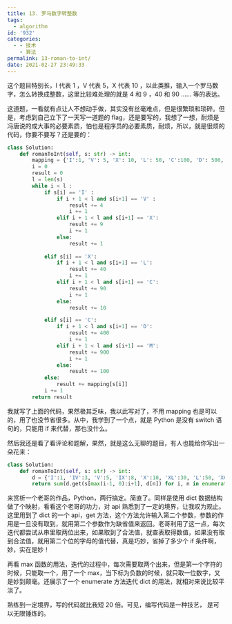 ```yaml
---
title: 13. 罗马数字转整数
tags:
  - algorithm
id: '932'
categories:
  - - 技术
    - 算法
permalink: 13-roman-to-int/
date: 2021-02-27 23:49:33
---
```


这个题目特别长，I 代表 1 ，V 代表 5，X 代表 10 ，以此类推，输入一个罗马数字，怎么转换成整数，这里比较难处理的就是 4 和 9 ，40 和 90 …… 等的表达。

这道题，一看就有点让人不想动手做，其实没有丝毫难点，但是很繁琐和琐碎。但是，考虑到自己立下了一天写一道题的 flag，还是要写的，我想了一想，耐烦是冯唐说的成大事的必要素质，怕也是程序员的必要素质，耐烦，所以，就是很烦的代码，你要不要写？还是要的：

```python
class Solution:
    def romanToInt(self, s: str) -> int:
        mapping = {'I':1, 'V': 5, 'X': 10, 'L': 50, 'C':100, 'D': 500, 'M': 1000}
        i = 0
        result = 0
        l = len(s)
        while i < l :
            if s[i] == 'I' :
                if i + 1 < l and s[i+1] == 'V' :
                    result += 4
                    i += 1
                elif i + 1 < l and s[i+1] == 'X':
                    result += 9
                    i += 1
                else:
                    result += 1
                
            elif s[i] == 'X':
                if i + 1 < l and s[i+1] == 'L':
                    result += 40
                    i += 1
                elif i + 1 < l and s[i+1] == 'C':
                    result += 90
                    i += 1
                else:
                    result += 10

            elif s[i] == 'C':
                if i + 1 < l and s[i+1] == 'D':
                    result += 400
                    i += 1
                elif i + 1 < l and s[i+1] == 'M':
                    result += 900
                    i += 1
                else:
                    result += 100
            else:
                result += mapping[s[i]]
            i += 1
        return result
```

我就写了上面的代码，果然极其乏味，我以此写对了，不用 mapping 也是可以的，用了也没节省很多。从中，我学到了一个点，就是 Python 是没有 switch 语句的，只能用 if 来代替，那也没什么。

然后我还是看了看评论和题解，果然，就是这么无聊的题目，有人也能给你写出一朵花来：

```python
class Solution:
    def romanToInt(self, s: str) -> int:
        d = {'I':1, 'IV':3, 'V':5, 'IX':8, 'X':10, 'XL':30, 'L':50, 'XC':80, 'C':100, 'CD':300, 'D':500, 'CM':800, 'M':1000}
        return sum(d.get(s[max(i-1, 0):i+1], d[n]) for i, n in enumerate(s))
```

来赏析一个老哥的作品，Python，两行搞定。简直了。同样是使用 dict 数据结构做了个映射，看看这个老哥的功力，对 api 熟悉到了一定的境界，让我叹为观止。这里用到了 dict 的一个 api，get 方法，这个方法允许输入第二个参数，参数的作用是一旦没有取到，就用第二个参数作为缺省值来返回。老哥利用了这一点，每次迭代都尝试从串里取两位出来，如果取到了合法值，就查表取得数值，如果没有取到合法值，就用第二个位的字母的值代替，真是巧妙，省掉了多少个 if 条件啊，妙，实在是妙！

再看 max 函数的用法，迭代的过程中，每次需要取两个出来，但是第一个字符的时候，只能取一个，用了一个 max，当下标为负数的时候，就只取一位数字，又是妙到颠毫。还展示了一个 enumerate 方法迭代 dict 的用法，就相对来说比较平淡了。

熟练到一定境界，写的代码就比我短 20 倍。可见，编写代码是一种技艺， 是可以无限锤炼的。